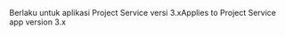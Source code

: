 <span data-ttu-id="3ce58-101">Berlaku untuk aplikasi Project Service versi 3.x</span><span class="sxs-lookup"><span data-stu-id="3ce58-101">Applies to Project Service app version 3.x</span></span>
